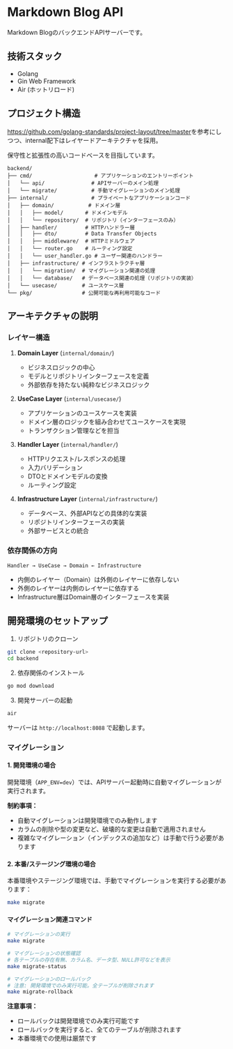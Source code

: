 # Markdown Blog API

Markdown BlogのバックエンドAPIサーバーです。

## 技術スタック

- Golang
- Gin Web Framework
- Air (ホットリロード)

## プロジェクト構造

<https://github.com/golang-standards/project-layout/tree/master>を参考にしつつ、internal配下はレイヤードアーキテクチャを採用。

保守性と拡張性の高いコードベースを目指しています。

```text
backend/
├── cmd/                    # アプリケーションのエントリーポイント
│   └── api/               # APIサーバーのメイン処理
│   └── migrate/           # 手動マイグレーションのメイン処理
├── internal/              # プライベートなアプリケーションコード
│   ├── domain/           # ドメイン層
│   │   ├── model/       # ドメインモデル
│   │   └── repository/  # リポジトリ（インターフェースのみ）
│   ├── handler/         # HTTPハンドラー層
│   │   ├── dto/         # Data Transfer Objects
│   │   ├── middleware/  # HTTPミドルウェア
│   │   └── router.go    # ルーティング設定
│   │   └── user_handler.go # ユーザー関連のハンドラー
│   ├── infrastructure/ # インフラストラクチャ層
│   │   └── migration/  # マイグレーション関連の処理
│   │   └── database/   # データベース関連の処理（リポジトリの実装）
│   └── usecase/        # ユースケース層
└── pkg/                # 公開可能な再利用可能なコード
```

## アーキテクチャの説明

### レイヤー構造

1. **Domain Layer** (`internal/domain/`)
   - ビジネスロジックの中心
   - モデルとリポジトリインターフェースを定義
   - 外部依存を持たない純粋なビジネスロジック

2. **UseCase Layer** (`internal/usecase/`)
   - アプリケーションのユースケースを実装
   - ドメイン層のロジックを組み合わせてユースケースを実現
   - トランザクション管理などを担当

3. **Handler Layer** (`internal/handler/`)
   - HTTPリクエスト/レスポンスの処理
   - 入力バリデーション
   - DTOとドメインモデルの変換
   - ルーティング設定

4. **Infrastructure Layer** (`internal/infrastructure/`)
   - データベース、外部APIなどの具体的な実装
   - リポジトリインターフェースの実装
   - 外部サービスとの統合

### 依存関係の方向

```
Handler → UseCase → Domain ← Infrastructure
```

- 内側のレイヤー（Domain）は外側のレイヤーに依存しない
- 外側のレイヤーは内側のレイヤーに依存する
- Infrastructure層はDomain層のインターフェースを実装

## 開発環境のセットアップ

1. リポジトリのクローン

```bash
git clone <repository-url>
cd backend
```

2. 依存関係のインストール

```bash
go mod download
```

3. 開発サーバーの起動

```bash
air
```

サーバーは `http://localhost:8088` で起動します。

### マイグレーション

#### 1. 開発環境の場合

開発環境（`APP_ENV=dev`）では、APIサーバー起動時に自動マイグレーションが実行されます。

**制約事項：**

- 自動マイグレーションは開発環境でのみ動作します
- カラムの削除や型の変更など、破壊的な変更は自動で適用されません
- 複雑なマイグレーション（インデックスの追加など）は手動で行う必要があります

#### 2. 本番/ステージング環境の場合

本番環境やステージング環境では、手動でマイグレーションを実行する必要があります：

```bash
make migrate
```

#### マイグレーション関連コマンド

```bash
# マイグレーションの実行
make migrate

# マイグレーションの状態確認
# 各テーブルの存在有無、カラム名、データ型、NULL許可などを表示
make migrate-status

# マイグレーションのロールバック
# 注意: 開発環境でのみ実行可能。全テーブルが削除されます
make migrate-rollback
```

**注意事項：**

- ロールバックは開発環境でのみ実行可能です
- ロールバックを実行すると、全てのテーブルが削除されます
- 本番環境での使用は厳禁です
